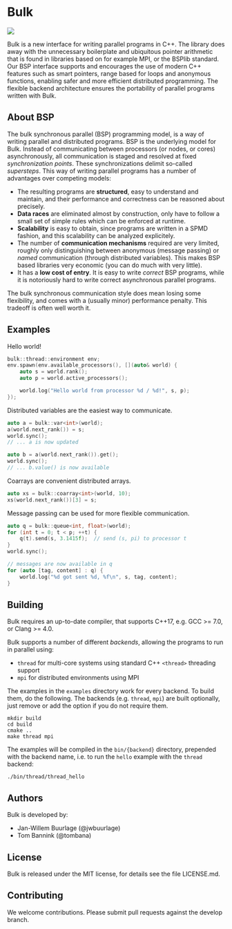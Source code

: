 Bulk
====

![](docs/pages/images/logo-square.png)

Bulk is a new interface for writing parallel programs in C++. The library does away with the unnecessary boilerplate and ubiquitous pointer arithmetic that is found in libraries based on for example MPI, or the BSPlib standard. Our BSP interface supports and encourages the use of modern C++ features such as smart pointers, range based for loops and anonymous functions, enabling safer and more efficient distributed programming. The flexible backend architecture ensures the portability of parallel programs written with Bulk.

About BSP
---------

The bulk synchronous parallel (BSP) programming model, is a way of writing parallel and distributed programs. BSP is the underlying model for Bulk. Instead of communicating between processors (or nodes, or cores) asynchronously, all communication is staged and resolved at fixed _synchronization points_. These synchronizations delimit so-called _supersteps_. This way of writing parallel programs has a number of advantages over competing models:

- The resulting programs are **structured**, easy to understand and maintain, and their performance and correctness can be reasoned about precisely.
- **Data races** are eliminated almost by construction, only have to follow a small set of simple rules which can be enforced at runtime.
- **Scalability** is easy to obtain, since programs are written in a SPMD fashion, and this scalability can be analyzed explicitely.
- The number of **communication mechanisms** required are very limited, roughly only distinguishing between anonymous (message passing) or _named_ communication (through distributed variables). This makes BSP based libraries very economic (you can do much with very little).
- It has a **low cost of entry**. It is easy to write _correct_ BSP programs, while it is notoriously hard to write correct asynchronous parallel programs.

The bulk synchronous communication style does mean losing some flexibility, and comes with a (usually minor) performance penalty. This tradeoff is often well worth it.

Examples
-------

Hello world!

```cpp
bulk::thread::environment env;
env.spawn(env.available_processors(), [](auto& world) {
    auto s = world.rank();
    auto p = world.active_processors();

    world.log("Hello world from processor %d / %d!", s, p);
});
```

Distributed variables are the easiest way to communicate.

```cpp
auto a = bulk::var<int>(world);
a(world.next_rank()) = s;
world.sync();
// ... a is now updated

auto b = a(world.next_rank()).get();
world.sync();
// ... b.value() is now available
```

Coarrays are convenient distributed arrays.

```cpp
auto xs = bulk::coarray<int>(world, 10);
xs(world.next_rank())[3] = s;
```

Message passing can be used for more flexible communication.

```cpp
auto q = bulk::queue<int, float>(world);
for (int t = 0; t < p; ++t) {
    q(t).send(s, 3.1415f);  // send (s, pi) to processor t
}
world.sync();

// messages are now available in q
for (auto [tag, content] : q) {
    world.log("%d got sent %d, %f\n", s, tag, content);
}
```

Building
--------

Bulk requires an up-to-date compiler, that supports C++17, e.g. GCC >= 7.0, or Clang >= 4.0.

Bulk supports a number of different *backends*, allowing the programs to run in parallel using:

- `thread` for multi-core systems using standard C++ `<thread>` threading support
- `mpi` for distributed environments using MPI

The examples in the `examples` directory work for every backend. To build them, do the following. The backends (e.g. `thread`, `mpi`) are built optionally, just remove or add the option if you do not require them.

    mkdir build
    cd build
    cmake ..
    make thread mpi

The examples will be compiled in the `bin/{backend}` directory, prepended with the backend name, i.e. to run the `hello` example with the `thread` backend:

    ./bin/thread/thread_hello

Authors
-------

Bulk is developed by:

* Jan-Willem Buurlage (@jwbuurlage)
* Tom Bannink (@tombana)

License
-------

Bulk is released under the MIT license, for details see the file LICENSE.md.

Contributing
------------

We welcome contributions. Please submit pull requests against the develop branch.
